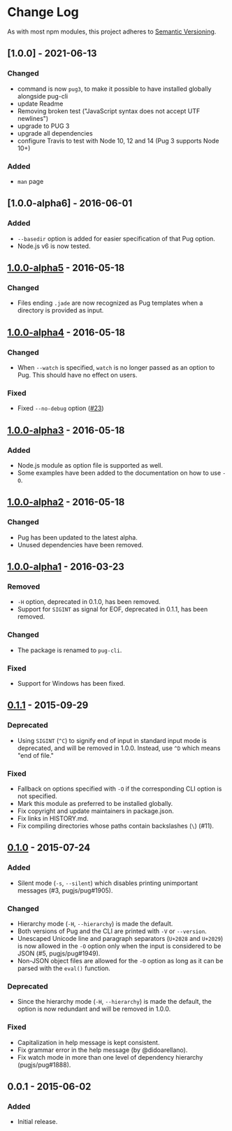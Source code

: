 # Change Log
As with most npm modules, this project adheres to
[Semantic Versioning](http://semver.org/).

## [1.0.0] - 2021-06-13

### Changed
- command is now `pug3`, to make it possible to have installed globally alongside pug-cli
- update Readme
- Removing broken test ("JavaScript syntax does not accept UTF newlines")
- upgrade to PUG 3
- upgrade all dependencies
- configure Travis to test with Node 10, 12 and 14 (Pug 3 supports Node 10+)

### Added
- `man` page

## [1.0.0-alpha6] - 2016-06-01

### Added
- `--basedir` option is added for easier specification of that Pug option.
- Node.js v6 is now tested.

## [1.0.0-alpha5] - 2016-05-18

### Changed
- Files ending `.jade` are now recognized as Pug templates when a directory is provided as input.

## [1.0.0-alpha4] - 2016-05-18

### Changed
- When `--watch` is specified, `watch` is no longer passed as an option to Pug. This should have no effect on users.

### Fixed
- Fixed `--no-debug` option ([#23])

## [1.0.0-alpha3] - 2016-05-18

### Added
- Node.js module as option file is supported as well.
- Some examples have been added to the documentation on how to use `-O`.

## [1.0.0-alpha2] - 2016-05-18

### Changed
- Pug has been updated to the latest alpha.
- Unused dependencies have been removed.

## [1.0.0-alpha1] - 2016-03-23

### Removed
- `-H` option, deprecated in 0.1.0, has been removed.
- Support for `SIGINT` as signal for EOF, deprecated in 0.1.1, has been removed.

### Changed
- The package is renamed to `pug-cli`.

### Fixed
- Support for Windows has been fixed.

## [0.1.1] - 2015-09-29
### Deprecated
- Using `SIGINT` (`^C`) to signify end of input in standard input mode is deprecated, and will be removed in 1.0.0. Instead, use `^D` which means "end of file."

### Fixed
- Fallback on options specified with `-O` if the corresponding CLI option is not specified.
- Mark this module as preferred to be installed globally.
- Fix copyright and update maintainers in package.json.
- Fix links in HISTORY.md.
- Fix compiling directories whose paths contain backslashes (`\`) (#11).

## [0.1.0] - 2015-07-24
### Added
- Silent mode (`-s`, `--silent`) which disables printing unimportant messages (#3, pugjs/pug#1905).

### Changed
- Hierarchy mode (`-H`, `--hierarchy`) is made the default.
- Both versions of Pug and the CLI are printed with `-V` or `--version`.
- Unescaped Unicode line and paragraph separators (`U+2028` and `U+2029`) is now allowed in the `-O` option only when the input is considered to be JSON (#5, pugjs/pug#1949).
- Non-JSON object files are allowed for the `-O` option as long as it can be parsed with the `eval()` function.

### Deprecated
- Since the hierarchy mode (`-H`, `--hierarchy`) is made the default, the
  option is now redundant and will be removed in 1.0.0.

### Fixed
- Capitalization in help message is kept consistent.
- Fix grammar error in the help message (by @didoarellano).
- Fix watch mode in more than one level of dependency hierarchy (pugjs/pug#1888).

## 0.0.1 - 2015-06-02
### Added
- Initial release.

[unreleased]: https://github.com/pugjs/pug-cli/compare/1.0.0-alpha5...master
[1.0.0-alpha5]: https://github.com/pugjs/pug-cli/compare/1.0.0-alpha4...1.0.0-alpha5
[1.0.0-alpha4]: https://github.com/pugjs/pug-cli/compare/1.0.0-alpha3...1.0.0-alpha4
[1.0.0-alpha3]: https://github.com/pugjs/pug-cli/compare/1.0.0-alpha2...1.0.0-alpha3
[1.0.0-alpha2]: https://github.com/pugjs/pug-cli/compare/1.0.0-alpha1...1.0.0-alpha2
[1.0.0-alpha1]: https://github.com/pugjs/pug-cli/compare/0.1.1...1.0.0-alpha1
[0.1.1]: https://github.com/pugjs/pug-cli/compare/0.1.0...0.1.1
[0.1.0]: https://github.com/pugjs/pug-cli/compare/0.0.1...0.1.0

[#23]: https://github.com/pugjs/pug-cli/issues/23
